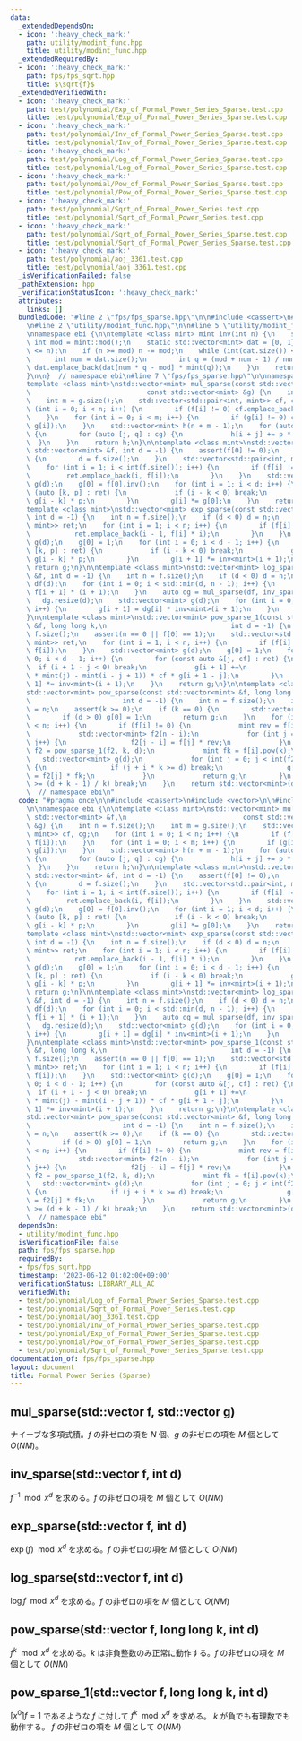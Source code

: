 ```yaml
---
data:
  _extendedDependsOn:
  - icon: ':heavy_check_mark:'
    path: utility/modint_func.hpp
    title: utility/modint_func.hpp
  _extendedRequiredBy:
  - icon: ':heavy_check_mark:'
    path: fps/fps_sqrt.hpp
    title: $\sqrt{f}$
  _extendedVerifiedWith:
  - icon: ':heavy_check_mark:'
    path: test/polynomial/Exp_of_Formal_Power_Series_Sparse.test.cpp
    title: test/polynomial/Exp_of_Formal_Power_Series_Sparse.test.cpp
  - icon: ':heavy_check_mark:'
    path: test/polynomial/Inv_of_Formal_Power_Series_Sparse.test.cpp
    title: test/polynomial/Inv_of_Formal_Power_Series_Sparse.test.cpp
  - icon: ':heavy_check_mark:'
    path: test/polynomial/Log_of_Formal_Power_Series_Sparse.test.cpp
    title: test/polynomial/Log_of_Formal_Power_Series_Sparse.test.cpp
  - icon: ':heavy_check_mark:'
    path: test/polynomial/Pow_of_Formal_Power_Series_Sparse.test.cpp
    title: test/polynomial/Pow_of_Formal_Power_Series_Sparse.test.cpp
  - icon: ':heavy_check_mark:'
    path: test/polynomial/Sqrt_of_Formal_Power_Series.test.cpp
    title: test/polynomial/Sqrt_of_Formal_Power_Series.test.cpp
  - icon: ':heavy_check_mark:'
    path: test/polynomial/Sqrt_of_Formal_Power_Series_Sparse.test.cpp
    title: test/polynomial/Sqrt_of_Formal_Power_Series_Sparse.test.cpp
  - icon: ':heavy_check_mark:'
    path: test/polynomial/aoj_3361.test.cpp
    title: test/polynomial/aoj_3361.test.cpp
  _isVerificationFailed: false
  _pathExtension: hpp
  _verificationStatusIcon: ':heavy_check_mark:'
  attributes:
    links: []
  bundledCode: "#line 2 \"fps/fps_sparse.hpp\"\n\n#include <cassert>\n#include <vector>\n\
    \n#line 2 \"utility/modint_func.hpp\"\n\n#line 5 \"utility/modint_func.hpp\"\n\
    \nnamespace ebi {\n\ntemplate <class mint> mint inv(int n) {\n    static const\
    \ int mod = mint::mod();\n    static std::vector<mint> dat = {0, 1};\n    assert(0\
    \ <= n);\n    if (n >= mod) n -= mod;\n    while (int(dat.size()) <= n) {\n  \
    \      int num = dat.size();\n        int q = (mod + num - 1) / num;\n       \
    \ dat.emplace_back(dat[num * q - mod] * mint(q));\n    }\n    return dat[n];\n\
    }\n\n}  // namespace ebi\n#line 7 \"fps/fps_sparse.hpp\"\n\nnamespace ebi {\n\n\
    template <class mint>\nstd::vector<mint> mul_sparse(const std::vector<mint> &f,\n\
    \                             const std::vector<mint> &g) {\n    int n = f.size();\n\
    \    int m = g.size();\n    std::vector<std::pair<int, mint>> cf, cg;\n    for\
    \ (int i = 0; i < n; i++) {\n        if (f[i] != 0) cf.emplace_back(i, f[i]);\n\
    \    }\n    for (int i = 0; i < m; i++) {\n        if (g[i] != 0) cg.emplace_back(i,\
    \ g[i]);\n    }\n    std::vector<mint> h(n + m - 1);\n    for (auto [i, p] : cf)\
    \ {\n        for (auto [j, q] : cg) {\n            h[i + j] += p * q;\n      \
    \  }\n    }\n    return h;\n}\n\ntemplate <class mint>\nstd::vector<mint> inv_sparse(const\
    \ std::vector<mint> &f, int d = -1) {\n    assert(f[0] != 0);\n    if (d < 0)\
    \ {\n        d = f.size();\n    }\n    std::vector<std::pair<int, mint>> ret;\n\
    \    for (int i = 1; i < int(f.size()); i++) {\n        if (f[i] != 0) {\n   \
    \         ret.emplace_back(i, f[i]);\n        }\n    }\n    std::vector<mint>\
    \ g(d);\n    g[0] = f[0].inv();\n    for (int i = 1; i < d; i++) {\n        for\
    \ (auto [k, p] : ret) {\n            if (i - k < 0) break;\n            g[i] -=\
    \ g[i - k] * p;\n        }\n        g[i] *= g[0];\n    }\n    return g;\n}\n\n\
    template <class mint>\nstd::vector<mint> exp_sparse(const std::vector<mint> &f,\
    \ int d = -1) {\n    int n = f.size();\n    if (d < 0) d = n;\n    std::vector<std::pair<int,\
    \ mint>> ret;\n    for (int i = 1; i < n; i++) {\n        if (f[i] != 0) {\n \
    \           ret.emplace_back(i - 1, f[i] * i);\n        }\n    }\n    std::vector<mint>\
    \ g(d);\n    g[0] = 1;\n    for (int i = 0; i < d - 1; i++) {\n        for (auto\
    \ [k, p] : ret) {\n            if (i - k < 0) break;\n            g[i + 1] +=\
    \ g[i - k] * p;\n        }\n        g[i + 1] *= inv<mint>(i + 1);\n    }\n   \
    \ return g;\n}\n\ntemplate <class mint>\nstd::vector<mint> log_sparse(const std::vector<mint>\
    \ &f, int d = -1) {\n    int n = f.size();\n    if (d < 0) d = n;\n    std::vector<mint>\
    \ df(d);\n    for (int i = 0; i < std::min(d, n - 1); i++) {\n        df[i] =\
    \ f[i + 1] * (i + 1);\n    }\n    auto dg = mul_sparse(df, inv_sparse(f));\n \
    \   dg.resize(d);\n    std::vector<mint> g(d);\n    for (int i = 0; i < d - 1;\
    \ i++) {\n        g[i + 1] = dg[i] * inv<mint>(i + 1);\n    }\n    return g;\n\
    }\n\ntemplate <class mint>\nstd::vector<mint> pow_sparse_1(const std::vector<mint>\
    \ &f, long long k,\n                               int d = -1) {\n    int n =\
    \ f.size();\n    assert(n == 0 || f[0] == 1);\n    std::vector<std::pair<int,\
    \ mint>> ret;\n    for (int i = 1; i < n; i++) {\n        if (f[i] != 0) ret.emplace_back(i,\
    \ f[i]);\n    }\n    std::vector<mint> g(d);\n    g[0] = 1;\n    for (int i =\
    \ 0; i < d - 1; i++) {\n        for (const auto &[j, cf] : ret) {\n          \
    \  if (i + 1 - j < 0) break;\n            g[i + 1] +=\n                (mint(k)\
    \ * mint(j) - mint(i - j + 1)) * cf * g[i + 1 - j];\n        }\n        g[i +\
    \ 1] *= inv<mint>(i + 1);\n    }\n    return g;\n}\n\ntemplate <class mint>\n\
    std::vector<mint> pow_sparse(const std::vector<mint> &f, long long k,\n      \
    \                       int d = -1) {\n    int n = f.size();\n    if (d < 0) d\
    \ = n;\n    assert(k >= 0);\n    if (k == 0) {\n        std::vector<mint> g(d);\n\
    \        if (d > 0) g[0] = 1;\n        return g;\n    }\n    for (int i = 0; i\
    \ < n; i++) {\n        if (f[i] != 0) {\n            mint rev = f[i].inv();\n\
    \            std::vector<mint> f2(n - i);\n            for (int j = i; j < n;\
    \ j++) {\n                f2[j - i] = f[j] * rev;\n            }\n           \
    \ f2 = pow_sparse_1(f2, k, d);\n            mint fk = f[i].pow(k);\n         \
    \   std::vector<mint> g(d);\n            for (int j = 0; j < int(f2.size()); j++)\
    \ {\n                if (j + i * k >= d) break;\n                g[j + i * k]\
    \ = f2[j] * fk;\n            }\n            return g;\n        }\n        if (i\
    \ >= (d + k - 1) / k) break;\n    }\n    return std::vector<mint>(d);\n}\n\n}\
    \  // namespace ebi\n"
  code: "#pragma once\n\n#include <cassert>\n#include <vector>\n\n#include \"../utility/modint_func.hpp\"\
    \n\nnamespace ebi {\n\ntemplate <class mint>\nstd::vector<mint> mul_sparse(const\
    \ std::vector<mint> &f,\n                             const std::vector<mint>\
    \ &g) {\n    int n = f.size();\n    int m = g.size();\n    std::vector<std::pair<int,\
    \ mint>> cf, cg;\n    for (int i = 0; i < n; i++) {\n        if (f[i] != 0) cf.emplace_back(i,\
    \ f[i]);\n    }\n    for (int i = 0; i < m; i++) {\n        if (g[i] != 0) cg.emplace_back(i,\
    \ g[i]);\n    }\n    std::vector<mint> h(n + m - 1);\n    for (auto [i, p] : cf)\
    \ {\n        for (auto [j, q] : cg) {\n            h[i + j] += p * q;\n      \
    \  }\n    }\n    return h;\n}\n\ntemplate <class mint>\nstd::vector<mint> inv_sparse(const\
    \ std::vector<mint> &f, int d = -1) {\n    assert(f[0] != 0);\n    if (d < 0)\
    \ {\n        d = f.size();\n    }\n    std::vector<std::pair<int, mint>> ret;\n\
    \    for (int i = 1; i < int(f.size()); i++) {\n        if (f[i] != 0) {\n   \
    \         ret.emplace_back(i, f[i]);\n        }\n    }\n    std::vector<mint>\
    \ g(d);\n    g[0] = f[0].inv();\n    for (int i = 1; i < d; i++) {\n        for\
    \ (auto [k, p] : ret) {\n            if (i - k < 0) break;\n            g[i] -=\
    \ g[i - k] * p;\n        }\n        g[i] *= g[0];\n    }\n    return g;\n}\n\n\
    template <class mint>\nstd::vector<mint> exp_sparse(const std::vector<mint> &f,\
    \ int d = -1) {\n    int n = f.size();\n    if (d < 0) d = n;\n    std::vector<std::pair<int,\
    \ mint>> ret;\n    for (int i = 1; i < n; i++) {\n        if (f[i] != 0) {\n \
    \           ret.emplace_back(i - 1, f[i] * i);\n        }\n    }\n    std::vector<mint>\
    \ g(d);\n    g[0] = 1;\n    for (int i = 0; i < d - 1; i++) {\n        for (auto\
    \ [k, p] : ret) {\n            if (i - k < 0) break;\n            g[i + 1] +=\
    \ g[i - k] * p;\n        }\n        g[i + 1] *= inv<mint>(i + 1);\n    }\n   \
    \ return g;\n}\n\ntemplate <class mint>\nstd::vector<mint> log_sparse(const std::vector<mint>\
    \ &f, int d = -1) {\n    int n = f.size();\n    if (d < 0) d = n;\n    std::vector<mint>\
    \ df(d);\n    for (int i = 0; i < std::min(d, n - 1); i++) {\n        df[i] =\
    \ f[i + 1] * (i + 1);\n    }\n    auto dg = mul_sparse(df, inv_sparse(f));\n \
    \   dg.resize(d);\n    std::vector<mint> g(d);\n    for (int i = 0; i < d - 1;\
    \ i++) {\n        g[i + 1] = dg[i] * inv<mint>(i + 1);\n    }\n    return g;\n\
    }\n\ntemplate <class mint>\nstd::vector<mint> pow_sparse_1(const std::vector<mint>\
    \ &f, long long k,\n                               int d = -1) {\n    int n =\
    \ f.size();\n    assert(n == 0 || f[0] == 1);\n    std::vector<std::pair<int,\
    \ mint>> ret;\n    for (int i = 1; i < n; i++) {\n        if (f[i] != 0) ret.emplace_back(i,\
    \ f[i]);\n    }\n    std::vector<mint> g(d);\n    g[0] = 1;\n    for (int i =\
    \ 0; i < d - 1; i++) {\n        for (const auto &[j, cf] : ret) {\n          \
    \  if (i + 1 - j < 0) break;\n            g[i + 1] +=\n                (mint(k)\
    \ * mint(j) - mint(i - j + 1)) * cf * g[i + 1 - j];\n        }\n        g[i +\
    \ 1] *= inv<mint>(i + 1);\n    }\n    return g;\n}\n\ntemplate <class mint>\n\
    std::vector<mint> pow_sparse(const std::vector<mint> &f, long long k,\n      \
    \                       int d = -1) {\n    int n = f.size();\n    if (d < 0) d\
    \ = n;\n    assert(k >= 0);\n    if (k == 0) {\n        std::vector<mint> g(d);\n\
    \        if (d > 0) g[0] = 1;\n        return g;\n    }\n    for (int i = 0; i\
    \ < n; i++) {\n        if (f[i] != 0) {\n            mint rev = f[i].inv();\n\
    \            std::vector<mint> f2(n - i);\n            for (int j = i; j < n;\
    \ j++) {\n                f2[j - i] = f[j] * rev;\n            }\n           \
    \ f2 = pow_sparse_1(f2, k, d);\n            mint fk = f[i].pow(k);\n         \
    \   std::vector<mint> g(d);\n            for (int j = 0; j < int(f2.size()); j++)\
    \ {\n                if (j + i * k >= d) break;\n                g[j + i * k]\
    \ = f2[j] * fk;\n            }\n            return g;\n        }\n        if (i\
    \ >= (d + k - 1) / k) break;\n    }\n    return std::vector<mint>(d);\n}\n\n}\
    \  // namespace ebi"
  dependsOn:
  - utility/modint_func.hpp
  isVerificationFile: false
  path: fps/fps_sparse.hpp
  requiredBy:
  - fps/fps_sqrt.hpp
  timestamp: '2023-06-12 01:02:00+09:00'
  verificationStatus: LIBRARY_ALL_AC
  verifiedWith:
  - test/polynomial/Log_of_Formal_Power_Series_Sparse.test.cpp
  - test/polynomial/Sqrt_of_Formal_Power_Series.test.cpp
  - test/polynomial/aoj_3361.test.cpp
  - test/polynomial/Inv_of_Formal_Power_Series_Sparse.test.cpp
  - test/polynomial/Exp_of_Formal_Power_Series_Sparse.test.cpp
  - test/polynomial/Pow_of_Formal_Power_Series_Sparse.test.cpp
  - test/polynomial/Sqrt_of_Formal_Power_Series_Sparse.test.cpp
documentation_of: fps/fps_sparse.hpp
layout: document
title: Formal Power Series (Sparse)
---
```


## mul_sparse(std::vector<mint> f, std::vector<mint> g)

ナイーブな多項式積。$f$ の非ゼロの項を $N$ 個、$g$ の非ゼロの項を $M$ 個として $O(NM)$。

## inv_sparse(std::vector<mint> f, int d)

$f^{-1} \mod x^d$ を求める。$f$ の非ゼロの項を $M$ 個として $O(NM)$

## exp_sparse(std::vector<mint> f, int d)

$\exp(f) \mod x^d$ を求める。$f$ の非ゼロの項を $M$ 個として $O(NM)$

## log_sparse(std::vector<mint> f, int d)

$\log{f} \mod x^d$ を求める。$f$ の非ゼロの項を $M$ 個として $O(NM)$

## pow_sparse(std::vector<mint> f, long long k, int d)

$f^k \mod x^d$ を求める。$k$ は非負整数のみ正常に動作する。$f$ の非ゼロの項を $M$ 個として $O(NM)$

## pow_sparse_1(std::vector<mint> f, long long k, int d)

$[x^0]f = 1$ であるような $f$ に対して $f^k \mod x^d$ を求める。 $k$ が負でも有理数でも動作する。 $f$ の非ゼロの項を $M$ 個として $O(NM)$